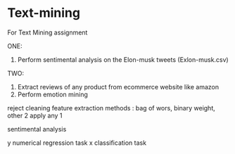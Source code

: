 # Text-mining

For Text Mining assignment
 
 ONE:
1) Perform sentimental analysis on the Elon-musk tweets (Exlon-musk.csv)

 TWO:
1) Extract reviews of any product from ecommerce website like amazon
2) Perform emotion mining

reject
cleaning
feature extraction methods : bag of wors, binary weight, other 2
apply any 1

sentimental analysis

y numerical regression task
x classification task
